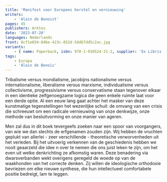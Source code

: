 ```yaml
---
title: 'Manifest voor Europees herstel en vernieuwing'
writers:
    - 'Alain de Benoist'
pages: 45
publishers: Arktos
date: '2023-07-20'
languages: Nederlands
front: 8cf1e034-84be-423c-852d-5dd67dd5c2ac.jpg
variants:
    - { name: Paperback, isbn: 978-1-910524-31-2, supplier: 'Ex Libris', size: { height: 216, width: 140, depth: 3 }, import_price: { currency: EUR, amount: 5.76 }, price: 10.99, out_of_stock: 0 }
tags:
    - Europa
    - 'Alain de Benois'
---
```


Tribalisme versus mondialisme, jacobijns nationalisme versus internationalisme, liberalisme versus marxisme, individualisme versus collectivisme, progressivisme versus conservatisme staan tegenover elkaar in een identieke zelfgenoegzame logica die geen enkele ruimte laat voor een derde optie. Al een eeuw lang gaat achter het masker van deze kunstmatige tegenstellingen het wezenlijke schuil: de omvang van een crisis die schreeuwt om een radicale vernieuwing van onze denkwijze, onze methode van besluitvorming en onze manier van ageren.

Men zal dus in dit boek tevergeefs zoeken naar een spoor van voorgangers, van wie we dan slechts de erfgenamen zouden zijn. Wij hebben de vruchten geplukt van allerlei - zeer verschillende - theoretische verworvenheden uit het verleden. Bij het uitvoerig verkennen van de geschiedenis hebben we nooit geaarzeld die idee n over te nemen die ons juist leken te zijn, om het even uit welke denkrichting ze afkomstig waren. Deze benadering via dwarsverbanden wekt overigens geregeld de woede op van de waakhonden van het correcte denken. Zij willen de ideologische orthodoxie bevriezen om elke nieuwe synthese, die hun intellectueel comfortabele positie bedreigt, lam te leggen.
